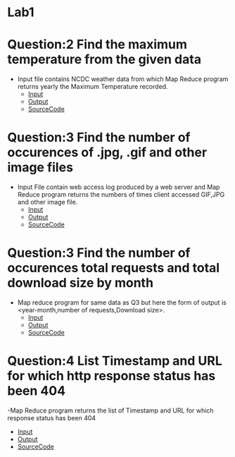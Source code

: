 # Lab1
  
# Question:2 Find the maximum temperature from the given data
 - Input file contains NCDC weather data from which Map Reduce program returns yearly the Maximum Temperature recorded. 
   - [Input](https://github.com/Ruchit22solanki/IT413-NoSql/blob/master/201701199_LAB1/LAB1_Q2/Input/Q2_Input.txt)
   - [Output](https://github.com/Ruchit22solanki/IT413-NoSql/tree/master/201701199_LAB1/LAB1_Q2//Q3_Output.txt)
   - [SourceCode](https://github.com/Ruchit22solanki/IT413-NoSql/blob/master/201701199_LAB1/LAB1_Q2/MaxTemperature.java)

# Question:3 Find the number of occurences of .jpg, .gif and other image files
 - Input File contain web access log produced by a web server and Map Reduce program returns the numbers of times client accessed GIF,JPG and other image file. 
   - [Input](https://github.com/Ruchit22solanki/IT413-NoSql/blob/master/201701199_LAB1/LAB1_Q3/Input/Q3_Input.txt)
   - [Output](https://github.com/Ruchit22solanki/IT413-NoSql/tree/master/201701199_LAB1/LAB1_Q3/Output/Q3_Output.txt)
   - [SourceCode](https://github.com/Ruchit22solanki/IT413-NoSql/blob/master/201701199_LAB1/LAB1_Q3/ImgCounter.java)

# Question:3 Find the number of occurences total requests and total download size by month
 - Map reduce program for same data as Q3 but here the form of output is <year-month,number of requests,Download size>. 
   - [Input](https://github.com/Ruchit22solanki/IT413-NoSql/blob/master/201701199_LAB1/LAB1_Q4/Input/Q4_Input.txt)
   - [Output](https://github.com/Ruchit22solanki/IT413-NoSql/tree/master/201701199_LAB1/LAB1_Q4/Output/Q4_Output.txt)
   - [SourceCode](https://github.com/Ruchit22solanki/IT413-NoSql/blob/master/201701199_LAB1/LAB1_Q4/DownloadData.java)

# Question:4 List Timestamp and URL for which http response status has been 404
 -Map Reduce program returns the list of Timestamp and URL for which response status has been 404 
   - [Input](https://github.com/Ruchit22solanki/IT413-NoSql/blob/master/201701199_LAB1/LAB1_Q5/Input/Q5_Input.txt)
   - [Output](https://github.com/Ruchit22solanki/IT413-NoSql/tree/master/201701199_LAB1/LAB1_Q5/Output/Q5_Output.txt)
   - [SourceCode](https://github.com/Ruchit22solanki/IT413-NoSql/blob/master/201701199_LAB1/LAB1_Q5/Error404.java)

